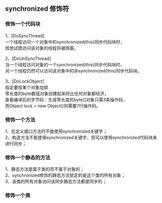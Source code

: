 
## synchronized 修饰符     

### 修饰一个代码块     
1、[DoSyncThread]      
一个线程访问一个对象中的synchronized(this)同步代码块时，      
其他试图访问该对象的线程将被阻塞。        

2、[DoUnSyncThread]       
当一个线程访问对象的一个synchronized(this)同步代码块时，        
另一个线程仍然可以访问该对象中的非synchronized(this)同步代码块。        

3、[DoLockObject]     
指定要给某个对象加锁   
零长度的byte数组对象创建起来将比任何对象都经济，   
查看编译后的字节码：生成零长度的byte[]对象只需3条操作码，   
而Object lock = new Object()则需要7行操作码。   

### 修饰一个方法
1、在定义接口方法时不能使用synchronized关键字；   
2、构造方法不能使用synchronized关键字，但可以使用synchronized代码块来进行同步；

### 修饰一个静态的方法
1、静态方法是属于类的而不属于对象的；    
2、synchronized修饰的静态方法锁定的是这个类的所有对象；     
3、该类的所有对象访问该同步静态方法都是同步的；      

### 修饰一个类


